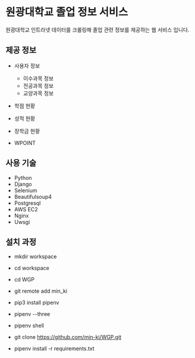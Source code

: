 # 원광대학교 졸업 정보 서비스

원광대학교 인트라넷 데이터를 크롤링해 졸업 관련 정보를 제공하는 웹 서비스 입니다.

## 제공 정보

- 사용자 정보
    - 이수과목 정보
    - 전공과목 정보
    - 교양과목 정보

- 학점 현황
- 성적 현황
- 장학금 현황
- WPOINT


## 사용 기술
- Python
- Django
- Selenium
- Beautifulsoup4 
- Postgresql
- AWS EC2
- Nginx
- Uwsgi


## 설치 과정
- mkdir workspace

- cd workspace

- cd WGP

- git remote add min_ki

- pip3 install pipenv

- pipenv --three

- pipenv shell

- git clone https://github.com/min-ki/WGP.git

- pipenv install -r requirements.txt
